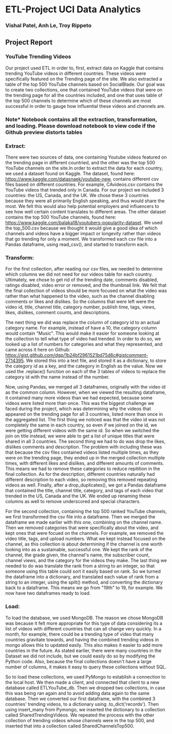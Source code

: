 # ETL-Project UCI Data Analytics
### Vishal Patel, Anh Le, Troy Rippeto

## Project Report

### YouTube Trending Videos
Our project used ETL in order to, first, extract data on Kaggle that contains trending YouTube videos in different countries. These videos were specifically featured on the Trending page of the site. We also extracted a table of the top 500 YouTube channels based on SocialBlade. Our goal was to create two collections, one that contained YouTube videos that were on the trending page for all the countries included, and one that uses table of the top 500 channels to determine which of these channels are most successful in order to gauge how influential these videos and channels are.


### Note* Notebook contains all the extraction, transformation, and loading. Please download notebook to view code if the Github preview distorts tables
### Extract:
There were two sources of data, one containing Youtube videos featured on the trending page in different countried, and the other was the top 500 YouTube channels on the site.In order to extract the data for each country, we used a dataset found on Kaggle. The dataset, found here: https://www.kaggle.com/datasnaek/youtube-new, contains different csv files based on different countries. For example, CAvideos.csv contains the YouTube videos that trended only in Canada. For our project we included 3 countries: the US, Canada, and the UK. We chose these 3 countries because they were all primarily English speaking, and thus would share the most. We felt this would also help potential employers and influencers to see how well certain content translates to different areas. 
The other dataset contains the top 500 YouTube channels, found here: https://www.kaggle.com/balaka18/youtubers-popularity-dataset. We used the top_500.csv because we thought it would give a good idea of which channels and videos have a bigger impact or longevity rather than videos that go trending for only a moment. 
We transformed each csv file into a Pandas dataframe, using read_csv(), and started to transform each.

### Transform:

For the first collection, after reading our csv files, we needed to determine which columns we did not need for our videos table for each country. Ultimately, we chose to get rid of the trending date, comments disabled, ratings disabled, video error or removed, and the thumbnail link. We felt that the final collection of videos should be more focused on what the video was rather than what happened to the video, such as the channel disabling comments or likes and dislikes. So the columns that were left were the video id, title, channel title, category number, publish time, tags, views, likes, dislikes, comment counts, and descriptions. 

The next thing we did was replace the column of category id to an actual category name. For example, instead of have a 10, the category column would contain "Music". This would make it easier for someone looking at the collection to tell what type of video had trended. 
In order to do so, we looked up a list of numbers for categories and what they represented, and came across it here on Github: https://gist.github.com/dgp/1b24bf2961521bd75d6c#gistcomment-2714395. We stored this into a text file, and stored it as a dictionary, to store the category id as a key, and the category in English as the value. 
Now we used the .replace() function on each of the 3 tables of videos to replace the category id with the name instead of the number.

Now, using Pandas, we merged all 3 dataframes, originally with the video id as the common column. However, when we viewed the resulting dataframe, it contained many more videos than we had expected, because some videos were listed more than once. This was the biggest challenge we faced during the project, which was determining why the videos that appeared on the trending page for all 3 countries, listed more than once in the aggregated list.
The first thing we noticed was that the video id was not completely the same in each country, so even if we joined on the id, we were getting different videos with the same id. So when we switched the join on title instead, we were able to get a list of unique titles that were shared in all 3 countries. 
The second thing we had to do was drop the likes, dislikes comments and description. The problem with including these was that because the csv files contained videos listed multiple times, as they were on the trending page, they ended up in the merged collection multiple times, with different likes and dislikes, and different amounts of comments. This means we had to remove these categories to reduce repitition in the final collection. As for the description, different countries naturally had different description to each video, so removing this removed repeating videos as well.
Finally, after a drop_duplicates(), we got a Pandas dataframe that contained the title, channel title, category, and tags of each video that trended in the US, Canada and the UK. We ended up renaming these columns as well to remove underscored and special characters. 

For the second collection, containing the top 500 ranked YouTube channels, we first transformed the csv file into a dataframe. Then we merged the dataframe we made earlier with this one, combining on the channel name. Then we removed categories that were specifically about the video, and kept ones that were focued on the channels. For example, we removed the video title, tags, and upload numbers. What we kept instead focused on the channel, as this collection is about determining if the channel is one worth looking into as a sustainable, successful one. We kept the rank of the channel, the grade given, the channel's name, the subscriber count, channel views, and the category for the videos they make. 
The last thing we needed to do was translate the rank from a string to an integer, so that someone using this table could sort it easily based on rank. So we turned the dataframe into a dictionary, and translated each value of rank from a string to an integer, using the split() method, and converting the dictionary back to a dataframe. This means we go from "19th" to 19, for example. We now have two dataframes ready to load.


### Load:
To load the database, we used MongoDB. The reason we chose MongoDB was because it felt more appropriate for this type of data considering its a list of videos with different countries that can all change very quickly. In a month, for example, there could be a trending type of video that many countries gravitate towards, and having the combined trending videos in mongo allows this to updated easily. This also makes it easier to add more countries in the future. As stated earlier, there were many countries in the Dataset we did not include, but we could easily do so by modifying the Python code. Also, because the final collections doesn't have a large number of columns, it makes it easy to query these collections without SQL.

So to load these collections, we used PyMongo to establish a connection to the local host. We then made a client, and connected that client to a new database called ETLYouTube_db. Then we dropped two collections, in case this was being ran again and to avoid adding data again to the same database. Then we converted our first dataframe, with the combined 3 countries' trending videos, to a dictionary using .to_dict('records'). Then using insert_many from Pymongo, we inserted the dictionary to a collection called SharedTrendingVideos. We repeated the process with the other collection of trending videos whose channels were in the top 500, and inserted that into a collection called SharedChannelsTop500.
